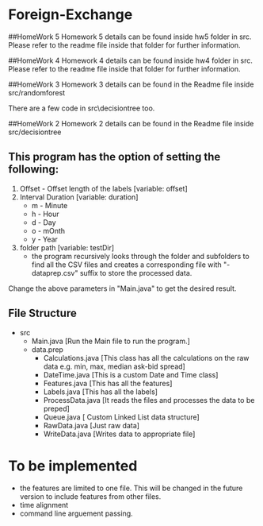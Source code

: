 # Foreign-Exchange

##HomeWork 5
Homework 5 details can be found inside hw5 folder in src. Please refer to the readme file inside that folder for further information.

##HomeWork 4
Homework 4 details can be found inside hw4 folder in src. Please refer to the readme file inside that folder for further information.

##HomeWork 3
Homework 3 details can be found in the Readme file inside src/randomforest

There are a few code in src\decisiontree too.

##HomeWork 2
Homework 2 details can be found in the Readme file inside src/decisiontree

## This program has the option of setting the following:
1. Offset - Offset length of the labels [variable: offset]
2. Interval Duration [variable: duration]
      - m - Minute
      - h - Hour
      - d - Day
      - o - mOnth
      - y - Year
3. folder path [variable: testDir]
      - the program recursively looks through the folder and subfolders to find all the CSV files and creates a corresponding file with "-dataprep.csv" suffix to store the processed data.

Change the above parameters in "Main.java" to get the desired result.

## File Structure 
- src
  - Main.java [Run the Main file to run the program.]
  - data.prep
    - Calculations.java [This class has all the calculations on the raw data e.g. min, max, median ask-bid spread]
    - DateTime.java [This is a custom Date and Time class]
    - Features.java [This has all the features]
    - Labels.java [This has all the labels]
    - ProcessData.java [It reads the files and processes the data to be preped]
    - Queue.java [ Custom Linked List data structure]
    - RawData.java [Just raw data]
    - WriteData.java [Writes data to appropriate file]

# To be implemented
  - the features are limited to one file. This will be changed in the future version to include features from other files.
  - time alignment
  - command line arguement passing.
